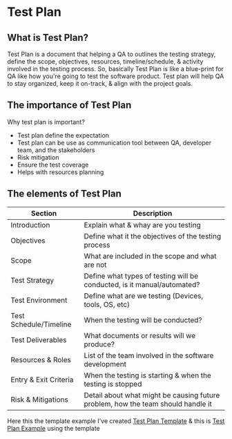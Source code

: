 # Test Plan
## What is Test Plan?
Test Plan is a document that helping a QA to outlines the testing strategy, define the scope, objectives, resources, timeline/schedule, & activity involved in the testing process. So, basically Test Plan is like a blue-print for QA like how you're going to test the software product. Test plan will help QA to stay organized, keep it on-track, & align with the project goals.

## The importance of Test Plan
Why test plan is important?
  * Test plan define the expectation
  * Test plan can be use as communication tool between QA, developer team, and the stakeholders
  * Risk mitigation
  * Ensure the test coverage
  * Helps with resources planning

## The elements of Test Plan
| Section                  | Description                                                                      |
|--------------------------|----------------------------------------------------------------------------------|
| Introduction             | Explain what & whay are you testing                                              |
| Objectives               | Define what it the objectives of the testing process                             |
| Scope                    | What are included in the scope and what are not                                  |
| Test Strategy            | Define what types of testing will be conducted, is it manual/automated?          |
| Test Environment         | Define what are we testing (Devices, tools, OS, etc)                             |
| Test Schedule/Timeline   | When the testing will be conducted?                                              |
| Test Deliverables        | What documents or results will we produce?                                       |
| Resources & Roles        | List of the team involved in the software development                            |
| Entry & Exit Criteria    | When the testing is starting & when the testing is stopped                       |
| Risk & Mitigations       | Detail about what might be causing future problem, how the team should handle it |


Here this  the template example I've created [Test Plan Template](https://docs.google.com/document/d/1DRG2nvJBt5uiC3N-BpJSu6XpVXWMHwqh_BTimV31Z_M/edit?usp=sharing) & this is [Test Plan Example](https://docs.google.com/document/d/1hgTEKGBZPSIdC_47VQMZLwVi0-tW-vBpkFKvy41UOt0/edit?usp=sharing) using the template
